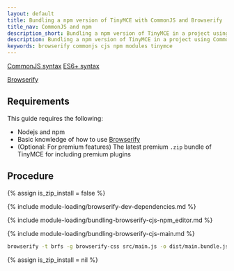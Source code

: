 ```yaml
---
layout: default
title: Bundling a npm version of TinyMCE with CommonJS and Browserify
title_nav: CommonJS and npm
description_short: Bundling a npm version of TinyMCE in a project using CommonJS and Browserify
description: Bundling a npm version of TinyMCE in a project using CommonJS and Browserify
keywords: browserify commonjs cjs npm modules tinymce
---
```


[CommonJS syntax](http://www.commonjs.org/specs/modules/1.0/)
[ES6+ syntax](https://developer.mozilla.org/en-US/docs/Web/JavaScript/Guide/Modules)


[Browserify](https://browserify.org/)

## Requirements

This guide requires the following:

- Nodejs and npm
- Basic knowledge of how to use [Browserify](https://browserify.org/)
- (Optional: For premium features) The latest premium `.zip` bundle of TinyMCE for including premium plugins

## Procedure

{% assign is_zip_install = false %}

{% include module-loading/browserify-dev-dependencies.md %}

{% include module-loading/bundling-browserify-cjs-npm_editor.md %}

{% include module-loading/bundling-browserify-cjs-main.md %}

```sh
browserify -t brfs -g browserify-css src/main.js -o dist/main.bundle.js
```

{% assign is_zip_install = nil %}
